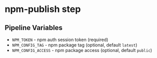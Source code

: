# npm-publish step

## Pipeline Variables

* `NPM_TOKEN` - npm auth session token (required)
* `NPM_CONFIG_TAG` - npm package tag (optional, default `latest`)
* `NPM_CONFIG_ACCESS` - npm package access (optional, default `public`)
